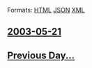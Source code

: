 
Formats: [HTML](2003/05/21/index.html)  [JSON](2003/05/21/index.json)  [XML](2003/05/21/index.xml)  

## [2003-05-21](/news/2003/05/21/index.md)

## [Previous Day...](/news/2003/05/20/index.md)

